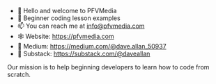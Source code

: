 - 👋 Hello and welcome to PFVMedia
- 🔰 Beginner coding lesson examples
- 📫 You can reach me at info@pfvmedia.com
- 🕸️ Website: https://pfvmedia.com
- 📓 Medium: https://medium.com/@dave.allan_50937
- 🔖 Substack: https://substack.com/@daveallan

Our mission is to help beginning developers to learn how to code from scratch.
